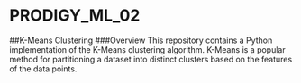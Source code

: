 # PRODIGY_ML_02

##K-Means Clustering
###Overview
This repository contains a Python implementation of the K-Means clustering algorithm. K-Means is a popular method for partitioning a dataset into distinct clusters based on the features of the data points.
